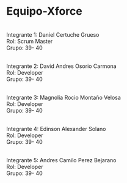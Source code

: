 # Equipo-Xforce

\
Integrante 1: Daniel Certuche Grueso \
Rol: Scrum Master \
Grupo: 39- 40

\
Integrante 2: David Andres Osorio Carmona \
Rol: Developer \
Grupo: 39- 40

\
Integrante 3: Magnolia Rocio Montaño Velosa \
Rol: Developer \
Grupo: 39- 40

\
Integrante 4: Edinson Alexander Solano \
Rol: Developer \
Grupo: 39- 40

\
Integrante 5: Andres Camilo Perez Bejarano \
Rol: Developer \
Grupo: 39- 40
